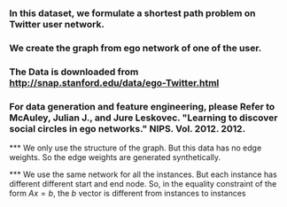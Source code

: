 ### In this dataset, we formulate a shortest path problem on Twitter user network.
### We create the graph from ego network of one of the user.
### The Data is downloaded from http://snap.stanford.edu/data/ego-Twitter.html
### For data generation and feature engineering, please Refer to McAuley, Julian J., and Jure Leskovec. "Learning to discover social circles in ego networks." NIPS. Vol. 2012. 2012. 

*** We only use the structure of the graph. But this data has no edge weights. So the edge weights are generated synthetically.

*** We use the same network for all the instances. But each instance has different different start and end node. So, in the equality constraint of the form $Ax=b$, the $b$ vector is different from instances to instances